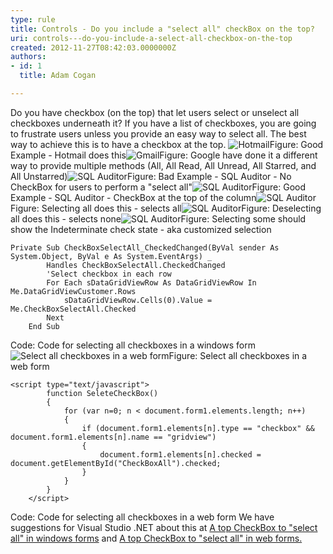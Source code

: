 ```yaml
---
type: rule
title: Controls - Do you include a "select all" checkBox on the top?
uri: controls---do-you-include-a-select-all-checkbox-on-the-top
created: 2012-11-27T08:42:03.0000000Z
authors:
- id: 1
  title: Adam Cogan

---
```


 
Do you have checkbox (on the top) that let users select or unselect all checkboxes underneath it? If you have a list of checkboxes, you are going to frustrate users unless you provide an easy way to select all. The best way to achieve this is to have a checkbox at the top.
   ​![Hotmail](http&#58;//www.ssw.com.au/ssw/Standards/Rules/Images/HotmailSelectAll.gif)Figure: Good Example - Hotmail does this![Gmail](http&#58;//www.ssw.com.au/ssw/Standards/Rules/Images/GmailSelectAll.gif)Figure: Google have done it a different way to provide multiple methods (All, All Read, All Unread, All Starred, and All Unstarred)![SQL Auditor](http&#58;//www.ssw.com.au/ssw/Standards/Rules/Images/SQLAuditorSelectAll_Bad.jpg)Figure: Bad Example - SQL Auditor - No CheckBox for users to perform a "select all"![SQL Auditor](http&#58;//www.ssw.com.au/ssw/Standards/Rules/Images/SQLAuditorSelectAll_good.jpg)Figure: Good Example - SQL Auditor - CheckBox at the top of the column![SQL Auditor](http&#58;//www.ssw.com.au/ssw/Standards/Rules/Images/SQLAuditorSelectAll_All.jpg)Figure: Selecting all does this - selects all![SQL Auditor](http&#58;//www.ssw.com.au/ssw/Standards/Rules/Images/SQLAuditorSelectAll_None.jpg)Figure: Deselecting all does this - selects none![SQL Auditor](http&#58;//www.ssw.com.au/ssw/Standards/Rules/Images/SQLAuditorSelectAll_Customize.jpg)Figure: Selecting some should show the Indeterminate check state - aka customized selection

```
Private Sub CheckBoxSelectAll_CheckedChanged(ByVal sender As System.Object, ByVal e As System.EventArgs) _
        Handles CheckBoxSelectAll.CheckedChanged
        'Select checkbox in each row
        For Each sDataGridViewRow As DataGridViewRow In Me.DataGridViewCustomer.Rows
            sDataGridViewRow.Cells(0).Value = Me.CheckBoxSelectAll.Checked
        Next
    End Sub
```

Code: Code for selecting all checkboxes in a windows form![Select all checkboxes in a web form](http&#58;//www.ssw.com.au/ssw/Standards/Rules/Images/SelectAllCheckBox_Web.jpg)Figure: Select all checkboxes in a web form

```
<script type="text/javascript">
        function SeleteCheckBox()
        {                 
            for (var n=0; n < document.form1.elements.length; n++) 
            {
                if (document.form1.elements[n].type == "checkbox" && document.form1.elements[n].name == "gridview")
                {
                    document.form1.elements[n].checked = document.getElementById("CheckBoxAll").checked; 
                }
            }
        }    
    </script>
```

Code: Code for selecting all checkboxes in a web form
We have suggestions for Visual Studio .NET about this at [A top CheckBox to "select all" in windows forms](http&#58;//www.ssw.com.au/ssw/Standards/BetterSoftwareSuggestions/MSForm.aspx#SelectAllCheckWindows) and [A top CheckBox to "select all" in web forms.](http&#58;//www.ssw.com.au/ssw/Standards/BetterSoftwareSuggestions/MSAjax.aspx#SelectAllCheckWeb)

